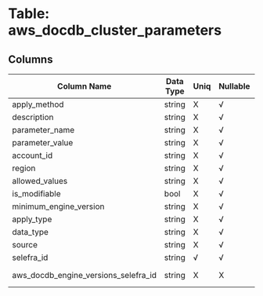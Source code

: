 # Table: aws_docdb_cluster_parameters

## Columns 

|  Column Name   |  Data Type  | Uniq | Nullable | Description | 
|  ----  | ----  | ----  | ----  | ---- | 
| apply_method | string | X | √ |  | 
| description | string | X | √ |  | 
| parameter_name | string | X | √ |  | 
| parameter_value | string | X | √ |  | 
| account_id | string | X | √ |  | 
| region | string | X | √ |  | 
| allowed_values | string | X | √ |  | 
| is_modifiable | bool | X | √ |  | 
| minimum_engine_version | string | X | √ |  | 
| apply_type | string | X | √ |  | 
| data_type | string | X | √ |  | 
| source | string | X | √ |  | 
| selefra_id | string | √ | √ | random id | 
| aws_docdb_engine_versions_selefra_id | string | X | X | fk to aws_docdb_engine_versions.selefra_id | 



